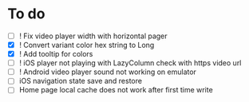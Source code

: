 # To do
 - [ ] ! Fix video player width with horizontal pager
 - [X] ! Convert variant color hex string to Long
 - [X] ! Add tooltip for colors
 - [ ] ! iOS player not playing with LazyColumn check with https video url
 - [ ] ! Android video player sound not working on emulator
 - [ ] iOS navigation state save and restore
 - [ ] Home page local cache does not work after first time write